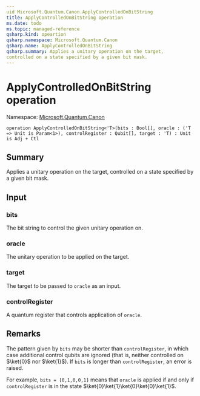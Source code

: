 ```yaml
---
uid Microsoft.Quantum.Canon.ApplyControlledOnBitString
title: ApplyControlledOnBitString operation
ms.date: todo
ms.topic: managed-reference
qsharp.kind: opeartion
qsharp.namespace: Microsoft.Quantum.Canon
qsharp.name: ApplyControlledOnBitString
qsharp.summary: Applies a unitary operation on the target,
controlled on a state specified by a given bit mask.
---
```


# ApplyControlledOnBitString operation

Namespace: [Microsoft.Quantum.Canon](xref:Microsoft.Quantum.Canon)

```qsharp
operation ApplyControlledOnBitString<'T>(bits : Bool[], oracle : ('T => Unit is Param<1>), controlRegister : Qubit[], target : 'T) : Unit is Adj + Ctl
```

## Summary
Applies a unitary operation on the target,
controlled on a state specified by a given bit mask.

## Input
### bits
The bit string to control the given unitary operation on.
### oracle
The unitary operation to be applied on the target.
### target
The target to be passed to `oracle` as an input.
### controlRegister
A quantum register that controls application of `oracle`.

## Remarks
The pattern given by `bits` may be shorter than `controlRegister`,
in which case additional control qubits are ignored (that is, neither
controlled on $\ket{0}$ nor $\ket{1}$).
If `bits` is longer than `controlRegister`, an error is raised.

For example, `bits = [0,1,0,0,1]` means that `oracle` is applied if and only if `controlRegister`
is in the state $\ket{0}\ket{1}\ket{0}\ket{0}\ket{1}$.
